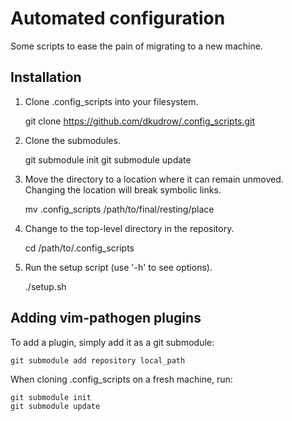 # Automated configuration

Some scripts to ease the pain of migrating to a new machine.

## Installation

1. Clone .config_scripts into your filesystem.

	git clone https://github.com/dkudrow/.config_scripts.git

2. Clone the submodules.

	git submodule init
	git submodule update

3. Move the directory to a location where it can remain unmoved. Changing
   the location will break symbolic links.

	mv .config_scripts /path/to/final/resting/place

4. Change to the top-level directory in the repository.

	cd /path/to/.config_scripts

5. Run the setup script (use '-h' to see options).

	./setup.sh

## Adding vim-pathogen plugins
To add a plugin, simply add it as a git submodule:

	git submodule add repository local_path

When cloning .config_scripts on a fresh machine, run:

	git submodule init
	git submodule update
